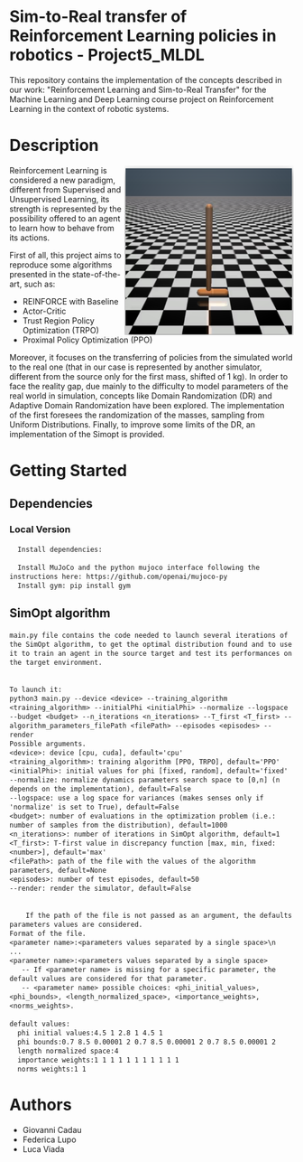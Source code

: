 # Sim-to-Real transfer of Reinforcement Learning policies in robotics - Project5_MLDL

This repository contains the implementation of the concepts described in our work: "Reinforcement Learning and Sim-to-Real Transfer" for the Machine Learning and Deep Learning course project on Reinforcement Learning in the context of robotic systems.
 
# Description
<img align = "right" src="hopper.png" width="300" height="300">

Reinforcement Learning is considered a new paradigm, different from Supervised and Unsupervised Learning, its strength is represented by the possibility offered to an agent to learn how to behave from its actions.


First of all, this project aims to reproduce some algorithms presented in the state-of-the-art, such as: 

*  REINFORCE with Baseline
*  Actor-Critic
*  Trust Region Policy Optimization (TRPO)
*  Proximal Policy Optimization (PPO)

Moreover, it focuses on the transferring of policies from the simulated world to the real one (that in our case is represented by another simulator, different from the source only for the first mass, shifted of 1 kg).
In order to face the reality gap, due mainly to the difficulty to model parameters of the real world in simulation, concepts like Domain Randomization  (DR) and Adaptive Domain Randomization have been explored. The implementation of the first foresees the randomization of the masses, sampling from Uniform Distributions. Finally, to improve some limits of the DR, an implementation of the Simopt is provided.


# Getting Started
## Dependencies

   ### Local Version

      Install dependencies:

      Install MuJoCo and the python mujoco interface following the instructions here: https://github.com/openai/mujoco-py
      Install gym: pip install gym
      

## SimOpt algorithm
    main.py file contains the code needed to launch several iterations of the SimOpt algorithm, to get the optimal distribution found and to use it to train an agent in the source target and test its performances on the target environment.
    
    
    To launch it:
    python3 main.py --device <device> --training_algorithm <training_algorithm> --initialPhi <initialPhi> --normalize --logspace --budget <budget> --n_iterations <n_iterations> --T_first <T_first> --algorithm_parameters_filePath <filePath> --episodes <episodes> --render
    Possible arguments.
    <device>: device [cpu, cuda], default='cpu'
    <training_algorithm>: training algorithm [PPO, TRPO], default='PPO'
    <initialPhi>: initial values for phi [fixed, random], default='fixed'
    --normalize: normalize dynamics parameters search space to [0,n] (n depends on the implementation), default=False
    --logspace: use a log space for variances (makes senses only if 'normalize' is set to True), default=False
    <budget>: number of evaluations in the optimization problem (i.e.: number of samples from the distribution), default=1000
    <n_iterations>: number of iterations in SimOpt algorithm, default=1
    <T_first>: T-first value in discrepancy function [max, min, fixed:<number>], default='max'
    <filePath>: path of the file with the values of the algorithm parameters, default=None
    <episodes>: number of test episodes, default=50
    --render: render the simulator, default=False
    
    
        If the path of the file is not passed as an argument, the defaults parameters values are considered.
    Format of the file.
    <parameter name>:<parameters values separated by a single space>\n
    ...
    <parameter name>:<parameters values separated by a single space>
       -- If <parameter name> is missing for a specific parameter, the default values are considered for that parameter. 
       -- <parameter name> possible choices: <phi_initial_values>, <phi_bounds>, <length_normalized_space>, <importance_weights>, <norms_weights>.

    default values:
      phi initial values:4.5 1 2.8 1 4.5 1
      phi bounds:0.7 8.5 0.00001 2 0.7 8.5 0.00001 2 0.7 8.5 0.00001 2
      length normalized space:4
      importance weights:1 1 1 1 1 1 1 1 1 1 1
      norms weights:1 1





# Authors

* Giovanni Cadau
* Federica Lupo
* Luca Viada


